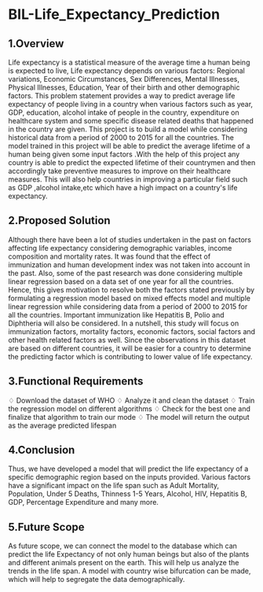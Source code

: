 # BIL-Life_Expectancy_Prediction
## 1.Overview
Life expectancy is a statistical measure of the average time a human being is expected to live, Life expectancy depends on various factors: Regional variations, Economic Circumstances, Sex Differences, Mental Illnesses, Physical Illnesses, Education, Year of their birth and other demographic factors. This problem statement provides a way to predict average life expectancy of people living in a country when various factors such as year, GDP, education, alcohol intake of people in the country, expenditure on healthcare system and some specific disease related deaths that happened in the country are given.
This project is to build a model while considering historical data from a period of 2000  to 2015 for all the countries. The model trained in this project will be able to predict the average lifetime of a human being given some input factors .With the help of this  project any country is able to predict the expected lifetime of their countrymen and then accordingly take preventive measures to improve on their healthcare measures. This will also help countries in improving a particular field such as GDP ,alcohol intake,etc which have a high impact on a country's life expectancy.

## 2.Proposed Solution

Although there have been a lot of studies undertaken in the past on factors affecting life expectancy considering demographic variables, income composition and mortality rates. It was found that the effect of immunization and human development index was not taken into account in the past. Also, some of the past research was done considering multiple linear regression based on a data set of one year for all the countries. Hence, this gives motivation to resolve both the factors stated previously by formulating a regression model based on mixed effects model and multiple linear regression while considering data from a period of 2000 to 2015 for all the countries. Important immunization like Hepatitis B, Polio and Diphtheria will also be considered. In a nutshell, this study will focus on immunization factors, mortality factors, economic factors, social factors and other health related factors as well. Since the observations in this dataset are based on different countries, it will be easier for a country to determine the predicting factor which is contributing to lower value of life expectancy.

## 3.Functional Requirements

♢	Download the dataset of WHO
♢	Analyze it and clean the dataset
♢	Train the regression model on different algorithms
♢	Check for the best one and finalize that algorithm to train our mode
♢	The model will return the output as the average predicted lifespan

## 4.Conclusion
Thus, we have developed a model that will predict the life expectancy of a specific demographic region based on the inputs provided. Various factors have a significant impact on the life span such as Adult Mortality, Population, Under 5 Deaths, Thinness 1-5 Years, Alcohol, HIV, Hepatitis B, GDP, Percentage Expenditure and many more.

## 5.Future Scope
As future scope, we can connect the model to the database which can predict the life Expectancy of not only human beings but also of the plants and different animals present on the earth. This will help us analyze the trends in the life span. A model with country wise bifurcation can be made, which will help to segregate the data demographically.
